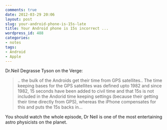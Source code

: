 ```yaml
---
comments: true
date: 2012-03-29 20:06
layout: post
slug: your-android-phone-is-15s-late
title: Your Android phone is 15s incorrect ...
wordpress_id: 488
categories:
- notes
tags:
- Android
- Apple
---
```


Dr.Neil Degrasse Tyson on the Verge:

> .. the bulk of the Androids get their time from GPS satellites.. The time keeping bases for the GPS satellites was defined upto 1982 and since 1982, 15 seconds have been added to civil time and that 15s is not included in the Andorid time keeping settings (because their getting their time directly from GPS), whereas the iPhone compensates for this and puts the 15s backs in...

You should watch the whole episode, Dr Neil is one of the most entertaining astro physicists on the planet.
